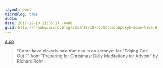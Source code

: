 ```yaml
---
layout: post
microblog: true
audio: 
date: 2017-12-10 11:06:17 -0400
guid: http://frankm.micro.blog/2017/12/10/acohttpacobpbkyh-some-have.html
---
```

 [a.co](http://a.co/bpbKY6H)

> "Some have cleverly said that ego is an acronym for “Edging God Out.”" from "Preparing for Christmas: Daily Meditations for Advent" by Richard Rohr
